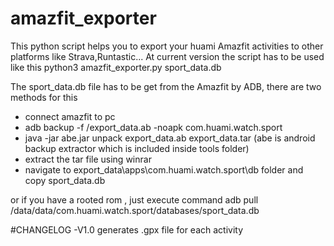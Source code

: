 # amazfit_exporter
This python script helps you to export your huami Amazfit activities to other platforms like Strava,Runtastic...
At current version the script has to be used like this
python3 amazfit_exporter.py sport_data.db

The sport_data.db file has to be get from the Amazfit by ADB, there are two methods for this
- connect amazfit to pc
- adb backup -f /export_data.ab -noapk com.huami.watch.sport
- java -jar abe.jar unpack export_data.ab export_data.tar (abe is android backup extractor which is included inside tools folder)
- extract the tar file using winrar
- navigate to export_data\apps\com.huami.watch.sport\db folder and copy sport_data.db


or if you have a rooted rom , just execute command
adb pull /data/data/com.huami.watch.sport/databases/sport_data.db

#CHANGELOG
-V1.0 generates .gpx file for each activity
